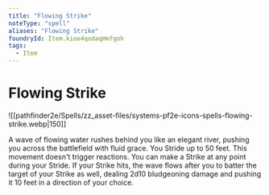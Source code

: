 ```yaml
---
title: "Flowing Strike"
noteType: "spell"
aliases: "Flowing Strike"
foundryId: Item.kioe4qodaqHmfgoh
tags:
  - Item
---
```


# Flowing Strike
![[pathfinder2e/Spells/zz_asset-files/systems-pf2e-icons-spells-flowing-strike.webp|150]]

A wave of flowing water rushes behind you like an elegant river, pushing you across the battlefield with fluid grace. You Stride up to 50 feet. This movement doesn't trigger reactions. You can make a Strike at any point during your Stride. If your Strike hits, the wave flows after you to batter the target of your Strike as well, dealing 2d10 bludgeoning damage and pushing it 10 feet in a direction of your choice.

